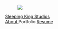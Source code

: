 <script type="module">
  import NavbarController from "{{site.baseurl}}/assets/javascript/navbar-controller.js";

  window.Stimulus.register("navbar", NavbarController);
</script>

<div class="container is-max-{{include.max-width}}">
  <nav class="navbar" role="navigation" aria-label="main navigation" data-controller="navbar">
    <div class="navbar-brand">
      <a class="navbar-item" href="{{site.baseurl}}/">
        <figure class="image is-32x32" style="top: 0.25rem;">
          <img src="{{site.baseurl}}/assets/images/favicon.png" />
        </figure>
        <span class="title is-size-4">Sleeping King Studios</span>
      </a>
      <a role="button" class="navbar-burger" aria-label="menu" aria-expanded="false" data-action="click->navbar#toggle" data-navbar-target="button">
        <span aria-hidden="true"></span>
        <span aria-hidden="true"></span>
        <span aria-hidden="true"></span>
        <span aria-hidden="true"></span>
      </a>
    </div>
    <div id="primary-navigation" class="navbar-menu" data-navbar-target="menu">
      <div class="navbar-start">
        <a href="{{site.baseurl}}/about" class="navbar-item">
          About
        </a>
        <a class="navbar-item">
          Portfolio
        </a>
        <a href="{{site.baseurl}}/resume" class="navbar-item">
          Resume
        </a>
      </div>
    </div>
  </nav>
</div>
